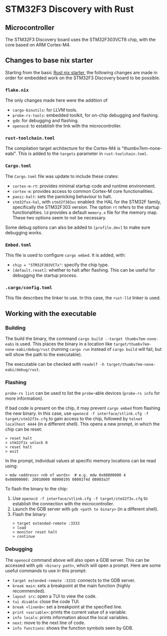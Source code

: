 # STM32F3 Discovery with Rust

## Microcontroller
The STM32F3 Discovery board uses the STM32F303VCT6 chip, with the core based on ARM Cortex-M4.

## Changes to base nix starter
Starting from the basic [Rust nix starter](https://github.com/jacg/nix-starters), the following changes are made in order for embedded work on the STM32F3 Discovery board to be possible.

### `flake.nix`
The only changes made here were the addition of
- `cargo-binutils`: for LLVM tools.
- `probe-rs-tools`: embedded toolkit, for on-chip debugging and flashing.
- `gdb`: for debugging and flashing.
- `openocd`: to establish the link with the microcontroller.

### `rust-toolchain.toml`
The compilation target architecture for the Cortex-M4 is "thumbv7em-none-eabi". This is added to the `targets` parameter in `rust-toolchain.toml`.

### `Cargo.toml`
The `Cargo.toml` file was update to include these crates:
- `cortex-m-rt`: provides minimal startup code and runtime environment.
- `cortex-m`: provides access to common Cortex-M core functionalities.
- `panic-halt`: sets the panicking behaviour to halt.
- `stm32fxx-hal`, with `stm32f303xc` enabled: the HAL for the STM32F family, specifically the STM32F303 version. The option `rt` refers to the startup functionalities. `ld` provides a default `memory.x` file for the memory map. These two options seem to not be necessary.

Some debug options can also be added to `[profile.dev]` to make sure debugging works.

### `Embed.toml`
This file is used to configure `cargo embed`. It is added, with:
- `chip = "STM32F303VCTx"`: specify the chip type.
- `[default.reset]`: whether to halt after flashing. This can be useful for debugging the startup process.

### `.cargo/config.toml`
This file describes the linker to use. In this case, the `rust-lld` linker is used.

## Working with the executable

### Building
The build the binary, the command `cargo build --target thumbv7em-none-eabi` is used. This places the binary in a location like `target/thumbv7em-none-eabi/debug/rust` (running `cargo run` instead of `cargo build` will fail, but will show the path to the executable).

The executable can be checked with `readelf -h target/thumbv7em-none-eabi/debug/rust`.

### Flashing
`probe-rs list` can be used to list the `probe`-able devices (`probe-rs info` for more information).

If bad code is present on the chip, it may prevent `cargo embed` from flashing the new binary. In this case, use `openocd -f interface/stlink.cfg -f target/stm32f3x.cfg` to gain access to the chip, followed by `telnet localhost 4444` (in a different shell). This opens a new prompt, in which the chip can be reset:
```
> reset halt
> stm32f1x unlock 0
> reset halt
> exit
```
In the prompt, individual values at specific memory locations can be read using:
```
> mdw <address> <nb of words>  # e.g. mdw 0x08000000 4
0x08000000: 20010000 08000195 08001f4d 08003a3f
```

To flash the binary to the chip:
1. Use `openocd -f interface/stlink.cfg -f target/stm32f3x.cfg` to establish the connection with the microcontroller.
2. Launch the GDB server with `gdb <path to binary>` (in a different shell).
3. Flash the binary:
   ```
   > target extended-remote :3333
   > load
   > monitor reset halt
   > continue
   ```

### Debugging
The `openocd` command above will also open a GDB server. This can be accessed with `gdb <binary path>`, which will open a prompt. Here are some useful commands to use in this prompt:
- `target extended-remote :3333`: connects to the GDB server.
- `break main`: sets a breakpoint at the main function (highly recommended).
- `layout src`: open a TUI to view the code.
- `tui disable`: close the code TUI.
- `break <linenb>`: set a breakpoint at the specified line.
- `print <variable>`: prints the current value of a variable.
- `info locals`: prints information about the local variables.
- `next`: move to the next line of code.
- `info functions`: shows the function symbols seen by GDB.

